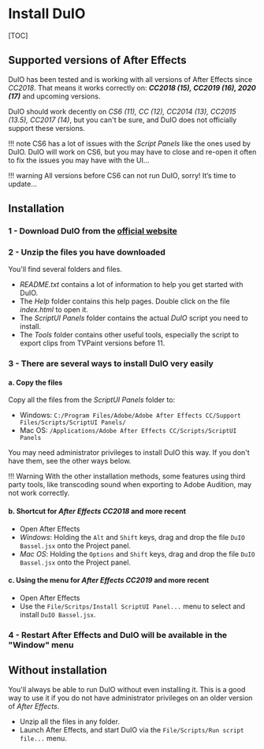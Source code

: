 # Install DuIO

[TOC]

## Supported versions of After Effects

DuIO has been tested and is working with all versions of After Effects since *CC2018*. That means it works correctly on:
***CC2018 (15), CC2019 (16), 2020 (17)*** and upcoming versions.

DuIO should work decently on *CS6 (11), CC (12), CC2014 (13), CC2015 (13.5), CC2017 (14)*, but you can't be sure, and DuIO does not officially support these versions.

!!! note
    CS6 has a lot of issues with the *Script Panels* like the ones used by DuIO. DuIO will work on CS6, but you may have to close and re-open it often to fix the issues you may have with the UI…

!!! warning
    All versions before CS6 can not run DuIO, sorry! It’s time to update…

## Installation

### **1 - Download** DuIO from the [official website](https://rainboxlab.org)

### **2 - Unzip** the files you have downloaded

You'll find several folders and files.

- *README.txt* contains a lot of information to help you get started with DuIO.
- The *Help* folder contains this help pages. Double click on the file *index.html* to open it.
- The *ScriptUI Panels* folder contains the actual *DuIO* script you need to install.
- The *Tools* folder contains other useful tools, especially the script to export clips from TVPaint versions before 11.

### **3 -** There are several ways to install DuIO very easily

#### a. Copy the files

Copy all the files from the *ScriptUI Panels* folder to:

- Windows: `C:/Program Files/Adobe/Adobe After Effects CC/Support Files/Scripts/ScriptUI Panels/`  
- Mac OS: `/Applications/Adobe After Effects CC/Scripts/ScriptUI Panels`

You may need administrator privileges to install DuIO this way. If you don't have them, see the other ways below.

!!! Warning
    With the other installation methods, some features using third party tools, like transcoding sound when exporting to Adobe Audition, may not work correctly.

#### b. Shortcut for ***After Effects CC2018*** and more recent

- Open After Effects  
- *Windows*: Holding the `Alt` and `Shift` keys, drag and drop the file `DuIO Bassel.jsx` onto the Project panel.  
- *Mac OS*: Holding the `Options` and `Shift` keys, drag and drop the file `DuIO Bassel.jsx` onto the Project panel.  

#### c. Using the menu for ***After Effects CC2019*** and more recent

- Open After Effects  
- Use the `File/Scritps/Install ScriptUI Panel...` menu to select and install `DuIO Bassel.jsx`.  

### **4 - Restart** After Effects and DuIO will be available in the "Window" menu

## Without installation

You'll always be able to run DuIO without even installing it. This is a good way to use it if you do not have administrator privileges on an older version of *After Effects*.

- Unzip all the files in any folder.  
- Launch After Effects, and start DuIO via the `File/Scripts/Run script file...` menu.

